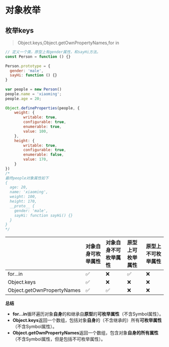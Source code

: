 # 对象枚举



## 枚举keys

>  Object.keys,Object.getOwnPropertyNames,for in





```js
// 定义一个类，原型上有gender属性，和sayHi方法。
const Person = function () {}
 
Person.prototype = {
  gender: 'male', 
  sayHi: function () {}
}
 
var people = new Person()
people.name = 'xiaoming';
people.age = 20;
 
Object.defineProperties(people, {
    weight: {
        writable: true,    
        configurable: true,
        enumerable: true,
        value: 100,
    },
    height: {
        writable: true,    
        configurable: true,
        enumerable: false,
        value: 170,
    }
})
/*
最终people对象属性如下   
{
  age: 20,
  name: 'xiaoming',
  weight: 100,
  height: 170,
  __proto__ {
    gender: 'male',
    sayHi: function sayHi() {}
  }
}
*/
```

|                            | 对象自身可枚举属性 | 对象自身不可枚举属性 | 原型上可枚举属性 | 原型上不可枚举属性 |
| :------------------------- | :----------------- | :------------------- | :--------------- | :----------------- |
| for...in                   | ✅                  | ❌                    | ✅                | ❌                  |
| Object.keys                | ✅                  | ❌                    | ❌                | ❌                  |
| Object.getOwnPropertyNames | ✅                  | ✅                    | ❌                | ❌                  |

**总结**

- **for...in**循环遍历对象**自身**的和继承自**原型**的**可枚举属性**（不含Symbol属性）。
- **Object.keys**返回一个数组，包括对象**自身**的（不含继承的）所有**可枚举属性**（不含Symbol属性）。
- **Object.getOwnPropertyNames**返回一个数组，包含对象**自身的所有属性**（不含Symbol属性，但是包括不可枚举属性）。